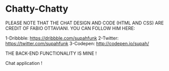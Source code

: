 # Chatty-Chatty

PLEASE NOTE THAT THE CHAT DESIGN AND CODE (HTML AND CSS) ARE CREDIT OF FABIO OTTAVIANI. YOU CAN FOLLOW HIM HERE:

 1-Dribbble: https://dribbble.com/supahfunk
 2-Twitter: https://twitter.com/supahfunk
 3-Codepen:
 http://codepen.io/supah/

THE BACK-END FUNCTIONALITY IS MINE !

Chat application !
